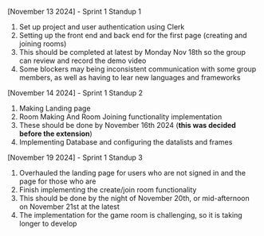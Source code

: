 [November 13 2024] - Sprint 1 Standup 1
1. Set up project and user authentication using Clerk
2. Setting up the front end and back end for the first page (creating and joining rooms)
3. This should be completed at latest by Monday Nov 18th so the group can review and record the demo video
4. Some blockers may being inconsistent communication with some group members, as well as having to lear new languages and frameworks 


[November 14 2024] - Sprint 1 Standup 2
1. Making Landing page 
2. Room Making And Room Joining functionality implementation
3. These should be done by November 16th 2024 (**this was decided before the extension**)
4. Implementing Database and configuring the datalists and frames


[November 19 2024] - Sprint 1 Standup 3
1. Overhauled the landing page for users who are not signed in and the page for those who are
2. Finish implementing the create/join room functionality
3. This should be done by the night of November 20th, or mid-afternoon on November 21st at the latest
4. The implementation for the game room is challenging, so it is taking longer to develop
